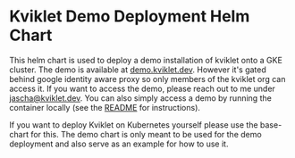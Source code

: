 # Kviklet Demo Deployment Helm Chart
This helm chart is used to deploy a demo installation of kviklet onto a GKE cluster.
The demo is available at [demo.kviklet.dev](https://demo.kviklet.dev). However it's gated behind google identity aware proxy so only members of the kviklet org can access it.
If you want to access the demo, please reach out to me under jascha@kviklet.dev. You can also simply access a demo by running the container locally (see the [README](../../README.md) for instructions).

If you want to deploy Kviklet on Kubernetes yourself please use the base-chart for this. The demo chart is only meant to be used for the demo deployment and also serve as an example for how to use it.